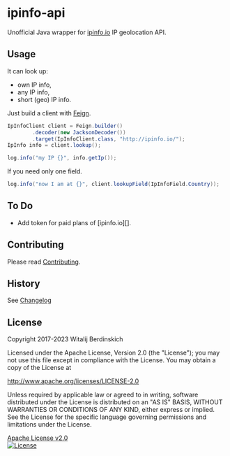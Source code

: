 # ipinfo-api

Unofficial Java wrapper for [ipinfo.io][ipinfo] IP geolocation API.

## Usage

It can look up:

- own IP info,
- any IP info,
- short (geo) IP info.

Just build a client with [Feign][feign].

```java
IpInfoClient client = Feign.builder()
		.decoder(new JacksonDecoder())
		.target(IpInfoClient.class, "http://ipinfo.io/");
IpInfo info = client.lookup();

log.info("my IP {}", info.getIp());
```

If you need only one field.

```java
log.info("now I am at {}", client.lookupField(IpInfoField.Country));
```

## To Do

* Add token for paid plans of [ipinfo.io][].

## Contributing

Please read [Contributing](contributing.md).

## History

See [Changelog](changelog.md)

## License

Copyright 2017-2023 Witalij Berdinskich

Licensed under the Apache License, Version 2.0 (the "License");
you may not use this file except in compliance with the License.
You may obtain a copy of the License at

http://www.apache.org/licenses/LICENSE-2.0

Unless required by applicable law or agreed to in writing, software
distributed under the License is distributed on an "AS IS" BASIS,
WITHOUT WARRANTIES OR CONDITIONS OF ANY KIND, either express or implied.
See the License for the specific language governing permissions and
limitations under the License.

[Apache License v2.0](LICENSE)  
[![License](https://img.shields.io/badge/license-Apache%202.0-blue.svg?style=flat)](http://www.apache.org/licenses/LICENSE-2.0.html)

[ipinfo]: http://ipinfo.io "Comprehensive IP details website and API"

[feign]: https://github.com/OpenFeign/feign "Feign makes writing java http clients easier"
